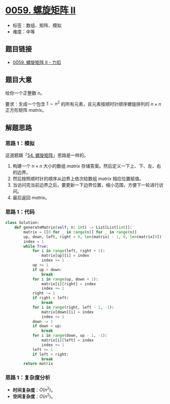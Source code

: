 # [0059. 螺旋矩阵 II](https://leetcode.cn/problems/spiral-matrix-ii/)

- 标签：数组、矩阵、模拟
- 难度：中等

## 题目链接

- [0059. 螺旋矩阵 II - 力扣](https://leetcode.cn/problems/spiral-matrix-ii/)

## 题目大意

给你一个正整数 $n$。

要求：生成一个包含 $1 \sim n^2$ 的所有元素，且元素按顺时针顺序螺旋排列的 $n \times n$ 正方形矩阵 $matrix$。

## 解题思路

### 思路 1：模拟

这道题跟「[54. 螺旋矩阵](https://leetcode.cn/problems/spiral-matrix/)」思路是一样的。

1. 构建一个 $n \times n$ 大小的数组 $matrix$ 存储答案。然后定义一下上、下、左、右的边界。
2. 然后按照顺时针的顺序从边界上依次给数组 $matrix$ 相应位置赋值。
3. 当访问完当前边界之后，要更新一下边界位置，缩小范围，方便下一轮进行访问。
4. 最后返回 $matrix$。

### 思路 1：代码

```python
class Solution:
    def generateMatrix(self, n: int) -> List[List[int]]:
        matrix = [[0 for _ in range(n)] for _ in range(n)]
        up, down, left, right = 0, len(matrix) - 1, 0, len(matrix[0]) - 1
        index = 1
        while True:
            for i in range(left, right + 1):
                matrix[up][i] = index
                index += 1
            up += 1
            if up > down:
                break
            for i in range(up, down + 1):
                matrix[i][right] = index
                index += 1
            right -= 1
            if right < left:
                break
            for i in range(right, left - 1, -1):
                matrix[down][i] = index
                index += 1
            down -= 1
            if down < up:
                break
            for i in range(down, up - 1, -1):
                matrix[i][left] = index
                index += 1
            left += 1
            if left > right:
                break
        return matrix
```

### 思路 1：复杂度分析

- **时间复杂度**：$O(n^2)$。
- **空间复杂度**：$O(n^2)$。

